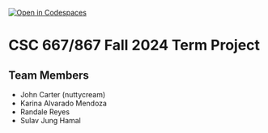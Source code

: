 [![Open in Codespaces](https://classroom.github.com/assets/launch-codespace-2972f46106e565e64193e422d61a12cf1da4916b45550586e14ef0a7c637dd04.svg)](https://classroom.github.com/open-in-codespaces?assignment_repo_id=16613009)
# CSC 667/867 Fall 2024 Term Project

## Team Members

- John Carter (nuttycream)
- Karina Alvarado Mendoza
- Randale Reyes
- Sulav Jung Hamal
